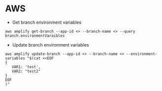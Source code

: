 <style>
td, th {
   border: none!important;
}
</style>

# AWS

* Get branch environment variables

```
aws amplify get-branch --app-id <> --branch-name <> --query branch.environmentVaraibles 
```

* Update branch environment variables

```
aws amplify update-branch --app-id <> --branch-name <> --environment-variables "$(cat <<EOF
{
   VAR1: 'test',
   VAR2: "test2"
}
EOF
)"
```

